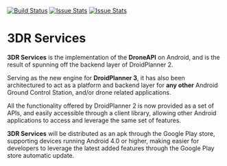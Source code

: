 [![Build Status](https://travis-ci.org/DroidPlanner/droidplanner.svg?branch=master)](https://travis-ci.org/DroidPlanner/3DRServices)
[![Issue Stats](http://issuestats.com/github/DroidPlanner/droidplanner/badge/pr)](http://issuestats.com/github/DroidPlanner/3DRServices)
[![Issue Stats](http://issuestats.com/github/DroidPlanner/droidplanner/badge/issue)](http://issuestats.com/github/DroidPlanner/3DRServices)

# 3DR Services
**3DR Services** is the implementation of the **DroneAPI** on Android, and is the result of spunning off the backend layer of DroidPlanner 2.

Serving as the new engine for **DroidPlanner 3**, it has also been architectured to act as a platform and backend layer for **any other** Android Ground Control Station, and/or drone related applications.

All the functionality offered by DroidPlanner 2 is now provided as a set of APIs, and easily accessible through a client library, allowing other Android applications to access and leverage the same set of features.

**3DR Services** will be distributed as an apk through the Google Play store, supporting devices running Android 4.0 or higher, making easier for developers to leverage the latest added features through the Google Play store automatic update.